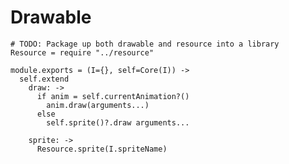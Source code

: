 Drawable
========

    # TODO: Package up both drawable and resource into a library
    Resource = require "../resource"

    module.exports = (I={}, self=Core(I)) ->
      self.extend
        draw: ->
          if anim = self.currentAnimation?()
            anim.draw(arguments...)
          else
            self.sprite()?.draw arguments...

        sprite: ->
          Resource.sprite(I.spriteName)
